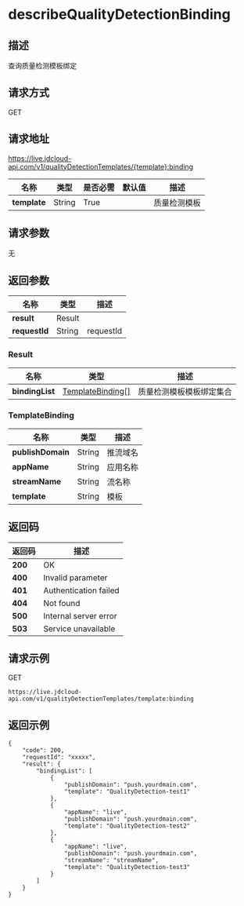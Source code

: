 # describeQualityDetectionBinding


## 描述
查询质量检测模板绑定


## 请求方式
GET

## 请求地址
https://live.jdcloud-api.com/v1/qualityDetectionTemplates/{template}:binding

|名称|类型|是否必需|默认值|描述|
|---|---|---|---|---|
|**template**|String|True| |质量检测模板|

## 请求参数
无


## 返回参数
|名称|类型|描述|
|---|---|---|
|**result**|Result| |
|**requestId**|String|requestId|

### <a name="Result">Result</a>
|名称|类型|描述|
|---|---|---|
|**bindingList**|[TemplateBinding[]](#TemplateBinding)|质量检测模板模板绑定集合|
### <a name="TemplateBinding">TemplateBinding</a>
|名称|类型|描述|
|---|---|---|
|**publishDomain**|String|推流域名|
|**appName**|String|应用名称|
|**streamName**|String|流名称|
|**template**|String|模板|

## 返回码
|返回码|描述|
|---|---|
|**200**|OK|
|**400**|Invalid parameter|
|**401**|Authentication failed|
|**404**|Not found|
|**500**|Internal server error|
|**503**|Service unavailable|

## 请求示例

GET
```
https://live.jdcloud-api.com/v1/qualityDetectionTemplates/template:binding
```

## 返回示例
```
{
    "code": 200, 
    "requestId": "xxxxx", 
    "result": {
        "bindingList": [
            {
                "publishDomain": "push.yourdmain.com", 
                "template": "QualityDetection-test1"
            }, 
            {
                "appName": "live", 
                "publishDomain": "push.yourdmain.com", 
                "template": "QualityDetection-test2"
            }, 
            {
                "appName": "live", 
                "publishDomain": "push.yourdmain.com", 
                "streamName": "streamName", 
                "template": "QualityDetection-test3"
            }
        ]
    }
}
```
